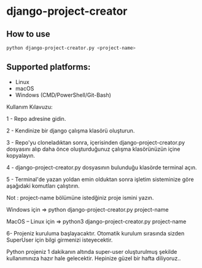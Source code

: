 # django-project-creator

## How to use

```bash
python django-project-creator.py <project-name>
```

## Supported platforms:

-   Linux
-   macOS
-   Windows (CMD/PowerShell/Git-Bash)


Kullanım Kılavuzu:

1 - Repo adresine gidin.

2 - Kendinize bir django çalışma klasörü oluşturun.

3 - Repo'yu cloneladıktan sonra, içerisinden django-project-creator.py dosyasını alıp daha önce oluşturduğunuz çalışma klasörünüzün içine kopyalayın.

4 - django-project-creator.py dosyasının bulunduğu klasörde terminal açın.

5 - Terminal'de yazan yoldan emin olduktan sonra işletim sisteminize göre aşağıdaki komutları çalıştırın.

Not :  project-name bölümüne istedğiniz proje ismini yazın.

Windows için         =>  python django-project-creator.py project-name

MacOS – Linux için   =>  python3 django-project-creator.py project-name
  
6- Projeniz kuruluma başlayacaktır. Otomatik kurulum sırasında sizden SuperUser için bilgi girmenizi isteyecektir.

Python projeniz 1 dakikanın altında super-user oluşturulmuş şekilde kullanımınıza hazır hale gelecektir.
Hepinize güzel bir hafta diliyoruz..
